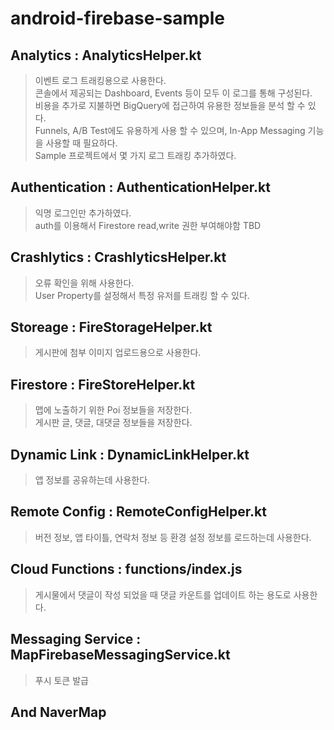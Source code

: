 android-firebase-sample
=========
## Analytics : AnalyticsHelper.kt
> 이벤트 로그 트래킹용으로 사용한다.   
> 콘솔에서 제공되는 Dashboard, Events 등이 모두 이 로그를 통해 구성된다.   
> 비용을 추가로 지불하면 BigQuery에 접근하여 유용한 정보들을 분석 할 수 있다.   
> Funnels, A/B Test에도 유용하게 사용 할 수 있으며, In-App Messaging 기능을 사용할 때 필요하다.   
> Sample 프로젝트에서 몇 가지 로그 트래킹 추가하였다.   

## Authentication : AuthenticationHelper.kt
> 익명 로그인만 추가하였다.   
> auth를 이용해서 Firestore read,write 권한 부여해야함 TBD   

## Crashlytics : CrashlyticsHelper.kt
> 오류 확인을 위해 사용한다.   
> User Property를 설정해서 특정 유저를 트래킹 할 수 있다.   

## Storeage : FireStorageHelper.kt
> 게시판에 첨부 이미지 업로드용으로 사용한다.   

## Firestore : FireStoreHelper.kt
> 맵에 노출하기 위한 Poi 정보들을 저장한다.   
> 게시판 글, 댓글, 대댓글 정보들을 저장한다.   

## Dynamic Link : DynamicLinkHelper.kt
> 앱 정보를 공유하는데 사용한다.   

## Remote Config : RemoteConfigHelper.kt
> 버전 정보, 앱 타이틀, 연락처 정보 등 환경 설정 정보를 로드하는데 사용한다.   

## Cloud Functions : functions/index.js
> 게시물에서 댓글이 작성 되었을 때 댓글 카운트를 업데이트 하는 용도로 사용한다.

## Messaging Service : MapFirebaseMessagingService.kt
> 푸시 토큰 발급

## And NaverMap
